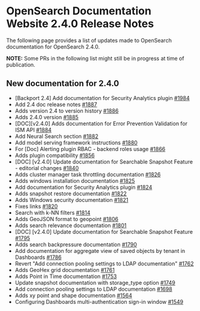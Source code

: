 # OpenSearch Documentation Website 2.4.0 Release Notes

The following page provides a list of updates made to OpenSearch documentation for OpenSearch 2.4.0.

**NOTE:** Some PRs in the following list might still be in progress at time of publication.

## New documentation for 2.4.0

- [Backport 2.4] Add documentation for Security Analytics plugin [#1984](https://github.com/opensearch-project/documentation-website/pull/1984)
- Add 2.4 doc release notes [#1887](https://github.com/opensearch-project/documentation-website/pull/1887)
- Adds version 2.4 to version history [#1886](https://github.com/opensearch-project/documentation-website/pull/1886)
- Adds 2.4.0 version [#1885](https://github.com/opensearch-project/documentation-website/pull/1885)
- [DOC][v2.4.0] Adds documentation for Error Prevention Validation for ISM API [#1884](https://github.com/opensearch-project/documentation-website/pull/1884)
- Add Neural Search section [#1882](https://github.com/opensearch-project/documentation-website/pull/1882)
- Add model serving framework instructions [#1880](https://github.com/opensearch-project/documentation-website/pull/1880)
- For [Doc] Alerting plugin RBAC - backend roles usage  [#1866](https://github.com/opensearch-project/documentation-website/pull/1866)
- Adds plugin compatibility [#1856](https://github.com/opensearch-project/documentation-website/pull/1856)
- [DOC] [v2.4.0] Update documentation for Searchable Snapshot Feature - editorial changes [#1840](https://github.com/opensearch-project/documentation-website/pull/1840)
- Adds cluster manager task throttling documentation [#1826](https://github.com/opensearch-project/documentation-website/pull/1826)
- Adds windows installation documentation [#1825](https://github.com/opensearch-project/documentation-website/pull/1825)
- Add documentation for Security Analytics plugin [#1824](https://github.com/opensearch-project/documentation-website/pull/1824)
- Adds snapshot restore documentation [#1822](https://github.com/opensearch-project/documentation-website/pull/1822)
- Adds Windows security documentation [#1821](https://github.com/opensearch-project/documentation-website/pull/1821)
- Fixes links [#1820](https://github.com/opensearch-project/documentation-website/pull/1820)
- Search with k-NN filters [#1814](https://github.com/opensearch-project/documentation-website/pull/1814)
- Adds GeoJSON format to geopoint [#1806](https://github.com/opensearch-project/documentation-website/pull/1806)
- Adds search relevance documentation [#1801](https://github.com/opensearch-project/documentation-website/pull/1801)
- [DOC] [v2.4.0] Update documentation for Searchable Snapshot Feature [#1795](https://github.com/opensearch-project/documentation-website/pull/1795)
- Adds search backpressure documentation [#1790](https://github.com/opensearch-project/documentation-website/pull/1790)
- Add documentation for aggregate view of saved objects by tenant in Dashboards [#1786](https://github.com/opensearch-project/documentation-website/pull/1786)
- Revert "Add connection pooling settings to LDAP documentation" [#1762](https://github.com/opensearch-project/documentation-website/pull/1762)
- Adds GeoHex grid documentation [#1761](https://github.com/opensearch-project/documentation-website/pull/1761)
- Adds Point in Time documentation [#1753](https://github.com/opensearch-project/documentation-website/pull/1753)
- Update snapshot documentation with storage_type option [#1749](https://github.com/opensearch-project/documentation-website/pull/1749)
- Add connection pooling settings to LDAP documentation [#1698](https://github.com/opensearch-project/documentation-website/pull/1698)
- Adds xy point and shape documentation [#1564](https://github.com/opensearch-project/documentation-website/pull/1564)
- Configuring Dashboards multi-authentication sign-in window [#1549](https://github.com/opensearch-project/documentation-website/pull/1549)
